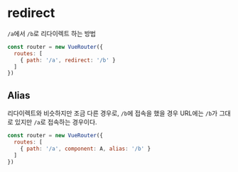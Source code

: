 # redirect

`/a`에서  `/b`로 리다이렉트 하는 방법
```js
const router = new VueRouter({
  routes: [
    { path: '/a', redirect: '/b' }
  ]
})
```

## Alias

리다이렉트와 비슷하지만 조금 다른 경우로, `/b`에 접속을 했을 경우 URL에는 `/b`가 그대로 있지만 `/a`로 접속하는 경우이다. 

```js
const router = new VueRouter({
  routes: [
    { path: '/a', component: A, alias: '/b' }
  ]
})
```